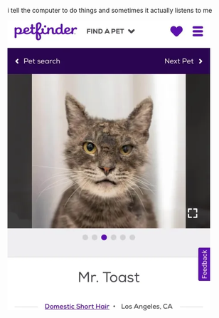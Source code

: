 i tell the computer to do things and sometimes it actually listens to me
<!--START_SECTION:update_image-->
<img src=https://raw.githubusercontent.com/sneakykestrel/sneakykestrel/main/.github/images/mr-toast.png height="" width="" align=left alt=kitty />
<!--END_SECTION:update_image-->

